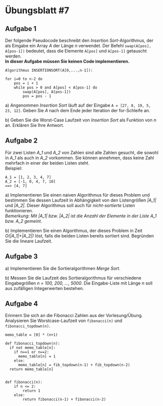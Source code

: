 # Übungsblatt #7

## Aufgabe 1

Der folgende Pseudocode beschreibt den *Insertion Sort*-Algorithmus, der als Eingabe ein Array *A* der Länge *n* verwendet.
Der Befehl ```swap(A[pos], A[pos-1])``` bedeutet, dass die Elemente ```A[pos]``` und ```A[pos-1]``` getauscht werden. <br>
**In dieser Aufgabe müssen Sie keinen Code implementieren.**

```
Algorithmus INSERTIONSORT(A[0,...,n-1]):

for i=0 to n-2 do
    pos = i + 1
    while pos > 0 and A[pos] < A[pos-1] do
        swap(A[pos], A[pos-1])
        pos = pos - 1
```

a) Angenommen *Insertion Sort* läuft auf der Eingabe ```A = [27, 8, 19, 5, 23, 12]```. Geben Sie *A* nach dem Ende jeder 
Iteration der for-Schleife an.

b) Geben Sie die Worst-Case Laufzeit von *Insertion Sort* als Funktion von *n* an. Erklären Sie Ihre Antwort.

## Aufgabe 2

Für zwei Listen *A_1* und *A_2* von Zahlen sind alle Zahlen gesucht, die sowohl in *A_1* als auch in *A_2* vorkommen. Sie können annehmen, dass keine Zahl mehrfach in einer der beiden Listen steht.<br>
Beispiel:

```
A_1 = [1, 2, 3, 4, 7]
A_2 = [-1, 0, 4, 7, 10]
==> [4, 7]
```
a) Implementieren Sie einen naiven Algorithmus für dieses Problem und bestimmen Sie dessen Laufzeit in Abhängigkeit von 
den Listengrößen *|A_1|* und *|A_2|*. Dieser Algorithmus soll auch für *nicht-sortierte* Listen funktionieren.<br>
*Bemerkung: Mit *|A_1|* bzw. *|A_2|* ist die Anzahl der Elemente in der Liste *A_1* bzw. *A_2* gemeint.*

b) Implementieren Sie einen Algorithmus, der dieses Problem in Zeit *O(|A_1|+|A_2|)* löst, falls die beiden Listen 
bereits sortiert sind. Begründen Sie die lineare Laufzeit. 

## Aufgabe 3

a) Implementieren Sie die Sortieralgorithmen *Merge Sort*. 

b) Messen Sie die Laufzeit des Sortieralgorithmus für verschiedene Eingabegrößen *n = 100, 200, ..., 5000*. Die 
Eingabe-Liste mit Länge *n* soll aus zufälligen Integerwerten bestehen. 

## Aufgabe 4

Erinnern Sie sich an die Fibonacci Zahlen aus der Vorlesung/Übung. Analysieren Sie Worstcase-Laufzeit von 
```fibonacci(n)``` und ```fibonacci_topdown(n)```.

```
memo_table = [0] * (n+1)

def fibonacci_topdown(n):
  if not memo_table[n]:
    if n==1 or n==2:
      memo_table[n] = 1
    else:
      memo_table[n] = fib_topdown(n-1) + fib_topdown(n-2)
  return memo_table[n]
  

def fibonacci(n):
    if n <= 2:
        return 1
    else:
        return fibonacci(n-1) + fibonacci(n-2)
```
